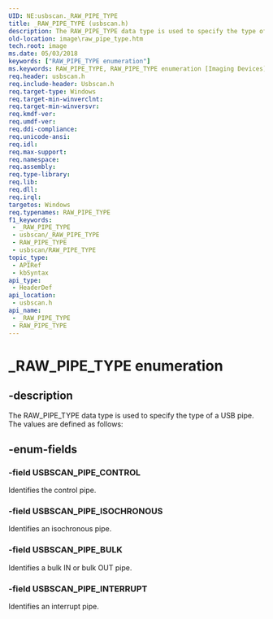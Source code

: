 ```yaml
---
UID: NE:usbscan._RAW_PIPE_TYPE
title: _RAW_PIPE_TYPE (usbscan.h)
description: The RAW_PIPE_TYPE data type is used to specify the type of a USB pipe.
old-location: image\raw_pipe_type.htm
tech.root: image
ms.date: 05/03/2018
keywords: ["RAW_PIPE_TYPE enumeration"]
ms.keywords: RAW_PIPE_TYPE, RAW_PIPE_TYPE enumeration [Imaging Devices], USBSCAN_PIPE_BULK, USBSCAN_PIPE_CONTROL, USBSCAN_PIPE_INTERRUPT, USBSCAN_PIPE_ISOCHRONOUS, _RAW_PIPE_TYPE, image.raw_pipe_type, stifnc_6f079c69-737d-4653-9e83-202418853f75.xml, usbscan/RAW_PIPE_TYPE, usbscan/USBSCAN_PIPE_BULK, usbscan/USBSCAN_PIPE_CONTROL, usbscan/USBSCAN_PIPE_INTERRUPT, usbscan/USBSCAN_PIPE_ISOCHRONOUS
req.header: usbscan.h
req.include-header: Usbscan.h
req.target-type: Windows
req.target-min-winverclnt: 
req.target-min-winversvr: 
req.kmdf-ver: 
req.umdf-ver: 
req.ddi-compliance: 
req.unicode-ansi: 
req.idl: 
req.max-support: 
req.namespace: 
req.assembly: 
req.type-library: 
req.lib: 
req.dll: 
req.irql: 
targetos: Windows
req.typenames: RAW_PIPE_TYPE
f1_keywords:
 - _RAW_PIPE_TYPE
 - usbscan/_RAW_PIPE_TYPE
 - RAW_PIPE_TYPE
 - usbscan/RAW_PIPE_TYPE
topic_type:
 - APIRef
 - kbSyntax
api_type:
 - HeaderDef
api_location:
 - usbscan.h
api_name:
 - _RAW_PIPE_TYPE
 - RAW_PIPE_TYPE
---
```


# _RAW_PIPE_TYPE enumeration


## -description

The RAW_PIPE_TYPE data type is used to specify the type of a USB pipe. The values are defined as follows:

## -enum-fields

### -field USBSCAN_PIPE_CONTROL

Identifies the control pipe.

### -field USBSCAN_PIPE_ISOCHRONOUS

Identifies an isochronous pipe.

### -field USBSCAN_PIPE_BULK

Identifies a bulk IN or bulk OUT pipe.

### -field USBSCAN_PIPE_INTERRUPT

Identifies an interrupt pipe.


